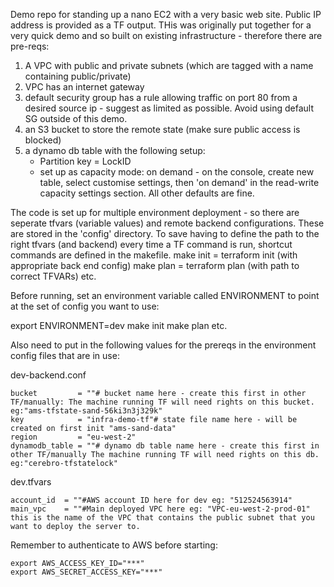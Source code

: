 Demo repo for standing up a nano EC2 with a very basic web site. Public IP address is provided as a TF output. THis was originally put together for a very quick demo and so built on existing infrastructure - therefore there are pre-reqs:

1. A VPC with public and private subnets (which are tagged with a name containing public/private)
2. VPC has an internet gateway
3. default security group has a rule allowing traffic on port 80 from a desired source ip - suggest as limited as possible. Avoid using default SG outside of this demo.
4. an S3 bucket to store the remote state (make sure public access is blocked)
5. a dynamo db table with the following setup:
   - Partition key = LockID
   - set up as capacity mode: on demand - on the console, create new table, select customise settings, then 'on demand' in the read-write capacity settings section. All other defaults are fine.

The code is set up for multiple environment deployment - so there are seperate tfvars (variable values) and remote backend configurations. These are stored in the 'config' directory.
To save having to define the path to the right tfvars (and backend) every time a TF command is run, shortcut commands are defined in the makefile.
make init = terraform init (with appropriate back end config)
make plan = terraform plan (with path to correct TFVARs)
etc. 

Before running, set an environment variable called ENVIRONMENT to point at the set of config you want to use:

export ENVIRONMENT=dev
make init
make plan
etc.

Also need to put in the following values for the prereqs in the environment config files that are in use:

dev-backend.conf
```
bucket         = ""# bucket name here - create this first in other TF/manually: The machine running TF will need rights on this bucket. eg:"ams-tfstate-sand-56ki3n3j329k"
key            = "infra-demo-tf"# state file name here - will be created on first init "ams-sand-data"
region         = "eu-west-2"
dynamodb_table = ""# dynamo db table name here - create this first in other TF/manually The machine running TF will need rights on this db. eg:"cerebro-tfstatelock"
```
dev.tfvars
```
account_id  = ""#AWS account ID here for dev eg: "512524563914"
main_vpc    = ""#Main deployed VPC here eg: "VPC-eu-west-2-prod-01" this is the name of the VPC that contains the public subnet that you want to deploy the server to. 
```

Remember to authenticate to AWS before starting:
```
export AWS_ACCESS_KEY_ID="***"
export AWS_SECRET_ACCESS_KEY="***"
```

